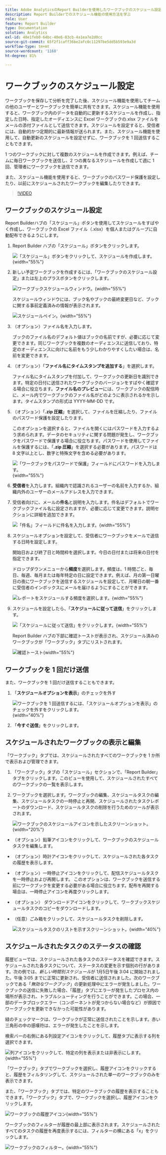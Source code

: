 ```yaml
---
title: Adobe AnalyticsのReport Builderを使用したワークブックのスケジュール設定方法
description: Report Builderでのスケジュール機能の使用方法を学ぶ
role: User
feature: Report Builder
type: Documentation
solution: Analytics
exl-id: 40e1feb0-64bc-40e6-83cb-4a1ea7e2d0cc
source-git-commit: 65f2f1caff36be2afc0c11297be5dd5b593e9a3d
workflow-type: tm+mt
source-wordcount: '1168'
ht-degree: 81%

---
```


# ワークブックのスケジュール設定

ワークブックを保存して分析を完了した後、スケジュール機能を使用してチームの他のユーザーとワークブックを簡単に共有できます。スケジュール機能を使用すると、ワークブック内のデータを自動的に更新するスケジュールを作成し、指定した日時、指定したオーディエンスに Excel ワークブックの.xlsx ファイルをメールの添付ファイルとして送信できます。スケジュールを設定すると、受信者には、自動的かつ定期的に最新情報が送られます。また、スケジュール機能を使用して、自動更新のスケジュールを設定せずに、ワークブックを 1 回送信することもできます。

1 つのワークブックに対して複数のスケジュールを作成できます。例えば、チームに毎日ワークブックを送信し、2 つの異なるスケジュールを作成して週に 1 回、管理者にワークブックを送信できます。

また、スケジュール機能を使用すると、ワークブックのパスワード保護を設定したり、以前にスケジュールされたワークブックを編集したりできます。

>[!VIDEO](https://video.tv.adobe.com/v/3413079/?quality=12&learn=on)

## ワークブックのスケジュール設定

Report Builderハブの「スケジュール」ボタンを使用してスケジュールをすばやく作成し、ワークブックの Excel ファイル（.xlsx）を個人またはグループに自動配布できるようにします。

1. Report Builder ハブの「スケジュール」ボタンをクリックします。

   ![ 「スケジュール」ボタンをクリックして、スケジュールを作成します。](./assets/schedule-button.png){width="55%"}

1. 新しい予定ワークブックを作成するには、「ワークブックのスケジュール設定」または左上のプラスボタンをクリックします。

   ![ ワークブックスケジュールウィンドウ。](./assets/schedule-workbook.png){width="55%"}

   スケジュールウィンドウには、ブック名やブックの最終変更日など、ブックに関する事前定義済みの情報が表示されます。

   ![ スケジュールペイン。](./assets/schedule-pane.png){width="55%"}

1. （オプション）ファイル名を入力します。

   ブックのファイル名のデフォルト値はブックの名前ですが、必要に応じて変更できます。同じワークブックを複数のオーディエンスに送信しており、特定のオーディエンスに向けに名前をもう少しわかりやすくしたい場合は、名前を変更できます。

1. （オプション）「**ファイル名にタイムスタンプを追加する**」を選択します。

   ファイル名にタイムスタンプを付加して、ワークブックの更新日を識別できます。特定の日付に送信されたワークブックのバージョンをすばやく確認する場合に役立ちます。**ファイル名のプレビュー**&#x200B;には、ワークブックの配信時に、メール内でワークブックのファイル名がどのように表示されるかを示します。タイムスタンプの形式は YYYY-MM-DD です。

1. （オプション）「**.zip 圧縮**」を選択して、ファイルを圧縮したり、ファイルのパスワード保護を設定したります。

   このオプションを選択すると、ファイルを開くにはパスワードを入力するよう求められます。データのセキュリティに関する問題が発生し、ワークブックをパスワードで保護する場合に役立ちます。パスワードを使用してファイルを保護するには、「**.zip 圧縮**」を選択する必要があります。パスワードは 8 文字以上とし、数字と特殊文字を含める必要があります。

   ![ 「ワークブックをパスワードで保護」フィールドにパスワードを入力します。](./assets/zip-compression.png){width="55%"}

1. **受信者**&#x200B;を入力します。組織内で認識されるユーザーの名前を入力するか、組織内外のユーザーのメールアドレスを入力できます。

1. 受信者向けに、メールの&#x200B;**件名**&#x200B;と説明を入力します。件名はデフォルトでワークブックファイル名に設定されますが、必要に応じて変更できます。説明セクションに詳細を追加できます。

   ![ 「件名」フィールドに件名を入力します。](./assets/recipients-subject.png){width="55%"}

1. スケジュールオプションを設定して、受信者にワークブックをメールで送信する日時を設定します。

   開始日および終了日と時間枠を選択します。今日の日付または将来の日付を指定できます。

   ドロップダウンメニューから&#x200B;**頻度**&#x200B;を選択します。頻度は、1 時間ごと、毎日、毎週、毎月または毎年特定の日に設定できます。例えば、月の第一日曜日の夜にワークブックを送信するスケジュールを設定して、月曜日の朝一番に受信者のインボックスにメールを届けるようにすることができます。

   ![ レポートをスケジュールする頻度を選択します。](./assets/frequency.png){width="55%"}

1. スケジュールを設定したら、「**スケジュールに従って送信**」をクリックします。

   ![ 「スケジュールに従って送信」をクリックします。](./assets/send-on-schedule.png){width="55%"}

   Report Builder ハブの下部に確認トーストが表示され、スケジュール済みのワークブックが「ワークブック」タブにリストされます。

   ![ 確認トースト ](./assets/confirmation-toast.png){width="55%"}

## ワークブックを 1 回だけ送信

また、ワークブックを 1 回だけ送信することもできます。

1. 「**スケジュールオプションを表示**」のチェックを外す

   ![ ワークブックを 1 回送信するには、「スケジュールオプションを表示」のチェックを外すをクリックします。](./assets/send-now.png){width="40%"}

1. 「**今すぐ送信**」をクリックします。

## スケジュールされたワークブックの表示と編集

「ワークブック」タブでは、スケジュールされたすべてのワークブックを 1 か所で表示および管理できます。

1. 「ワークブック」タブの「スケジュール」セクションで、「Report Builder」タブをクリックします。このビューを使用して、スケジュールされたすべてのワークブックの一覧を表示します。

1. ワークブックを選択します。ワークブックの編集、スケジュールタスクの編集、スケジュールタスクの一時停止と再開、スケジュールされたタスクレポートのダウンロード、スケジュールタスクの削除を行うためのツールが表示されます。

   ![ ワークブックのスケジュールアイコンを示したスクリーンショット。](./assets/schedule-icons.png){width="20%"}

* （オプション）鉛筆アイコンをクリックして、ワークブックのスケジュールタスクを編集します。

* （オプション）時計アイコンをクリックして、スケジュールされた各タスクの履歴を表示します。

* （オプション）一時停止アイコンをクリックして、配信スケジュールタスクを一時停止および再開します。 このオプションは、ワークブックを送信する前にワークブックを変更する必要がある場合に役立ちます。配布を再開する場合は、一時停止アイコンを再度クリックします。

* （オプション） ダウンロードアイコンをクリックして、ワークブックスケジュールタスクのコピーをダウンロードします。

* （任意）ごみ箱をクリックして、スケジュールタスクを削除します。

  ![ スケジュールタスクのリストを示すスクリーンショット。](./assets/selected-workbook.png){width="40%"}

## スケジュールされたタスクのステータスの確認

履歴ビューでは、スケジュールされた各タスクのステータスを確認できます。スケジュールされた各タスクについて、ステータスの変更を示す個別の行があります。次の例では、*新しい時間別スケジュール*&#x200B;が 1月5日午後 3:04 に開始されました。午後 3:05 までに正常に更新され、受信者に送信されました。次のワークブックである「*無効なワークブック*」の更新処理中にエラーが発生しました。ワークブックの送信に失敗した場合、「履歴」タブにエラーが発生したプロセス内の場所が表示され、トラブルシューティングを行うことができます。この場合、一部のデータブロックエラー（コンポーネントが見つからない場合など）が原因でワークブックを更新できなかった可能性があります。

緑のチェックマークは、ワークブックが正常に送信されたことを示します。赤い三角形の中の感嘆符は、エラーが発生したことを示します。

検索バーの右側にある列設定アイコンをクリックして、履歴タブに表示する列を選択できます。

![ 列アイコンをクリックして、特定の列を表示または非表示にします。](./assets/history.png){width="55%"}

「ワークブック」タブでワークブックを選択し、履歴アイコンをクリックすると、履歴をフィルタリングして、スケジュールされた単一のワークブックのみを表示できます。

また、「ワークブック」タブでは、特定のワークブックの履歴を表示することもできます。「ワークブック」タブで、ワークブックを選択し、履歴アイコンをクリックします。

![ ワークブックの履歴アイコン ](./assets/history2.png){width="55%"}

ワークブックのフィルターが履歴の最上部に表示されます。スケジュールされたすべてのタスクの履歴を再度表示するには、フィルターの横にある「x」をクリックします。

![ ワークブックのフィルター。](./assets/history3.png){width="55%"}
